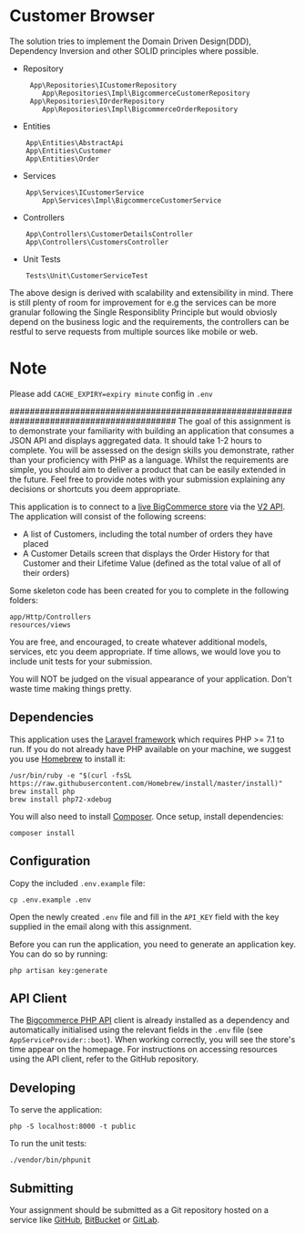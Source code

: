 # Customer Browser
The solution tries to implement the Domain Driven Design(DDD), Dependency Inversion and other SOLID principles where possible.
- Repository
```
     App\Repositories\ICustomerRepository
        App\Repositories\Impl\BigcommerceCustomerRepository
     App\Repositories\IOrderRepository
        App\Repositories\Impl\BigcommerceOrderRepository
```
- Entities
```
    App\Entities\AbstractApi
    App\Entities\Customer
    App\Entities\Order
 ```
- Services   
```
    App\Services\ICustomerService
        App\Services\Impl\BigcommerceCustomerService
```
- Controllers
```
    App\Controllers\CustomerDetailsController
    App\Controllers\CustomersController
```
- Unit Tests
```
    Tests\Unit\CustomerServiceTest
```
The above design is derived with scalability and extensibility in mind. There is still plenty of room for improvement for e.g the services can be more granular following the Single Responsiblity Principle but would obviosly depend on the business logic and the requirements, the controllers can be restful to serve requests from multiple sources like mobile or web.

# Note
Please add `CACHE_EXPIRY=expiry minute` config in `.env`

#########################################################################################
The goal of this assignment is to demonstrate your familiarity with building an application that consumes a JSON API
and displays aggregated data. It should take 1-2 hours to complete. You will be assessed on the design skills you
demonstrate, rather than your proficiency with PHP as a language. Whilst the requirements are simple, you should aim to
deliver a product that can be easily extended in the future. Feel free to provide notes with your submission explaining
any decisions or shortcuts you deem appropriate.

This application is to connect to a [live BigCommerce store](https://store-velgoi8q0k.mybigcommerce.com) via the
[V2 API](https://developer.bigcommerce.com/api/v2/). The application will consist of the following screens:
* A list of Customers, including the total number of orders they have placed
* A Customer Details screen that displays the Order History for that Customer and their Lifetime Value (defined as the
  total value of all of their orders)

Some skeleton code has been created for you to complete in the following folders:
```
app/Http/Controllers
resources/views
```

You are free, and encouraged, to create whatever additional models, services, etc you deem appropriate. If time allows,
we would love you to include unit tests for your submission.

You will NOT be judged on the visual appearance of your application. Don't waste time making things pretty.

## Dependencies
This application uses the [Laravel framework](https://laravel.com/docs/5.6) which requires PHP >= 7.1 to run. If you do
not already have PHP available on your machine, we suggest you use [Homebrew](https://brew.sh/) to install it:
```
/usr/bin/ruby -e "$(curl -fsSL https://raw.githubusercontent.com/Homebrew/install/master/install)"
brew install php
brew install php72-xdebug
```

You will also need to install [Composer](https://getcomposer.org/download/). Once setup, install dependencies:
```
composer install
```

## Configuration
Copy the included `.env.example` file:
```
cp .env.example .env
```

Open the newly created `.env` file and fill in the `API_KEY` field with the key supplied in the email along with this
assignment.

Before you can run the application, you need to generate an application key. You can do so by running:
```
php artisan key:generate
```

## API Client
The [Bigcommerce PHP API](https://github.com/bigcommerce/bigcommerce-api-php) client is already installed as a
dependency and automatically initialised using the relevant fields in the `.env` file (see `AppServiceProvider::boot`).
When working correctly, you will see the store's time appear on the homepage. For instructions on accessing resources
using the API client, refer to the GitHub repository.

## Developing

To serve the application:
```
php -S localhost:8000 -t public
```                               

To run the unit tests:
```
./vendor/bin/phpunit
```

## Submitting
Your assignment should be submitted as a Git repository hosted on a service like [GitHub](https://github.com),
[BitBucket](https://bitbucket.org/) or [GitLab](https://gitlab.com/).
